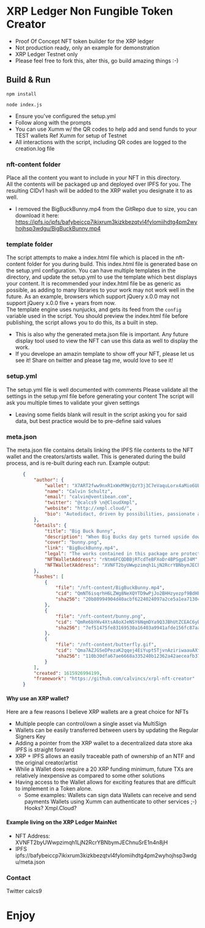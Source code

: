 # XRP Ledger Non Fungible Token Creator
 - Proof Of Concept NFT token builder for the XRP ledger
 - Not production ready, only an example for demonstration
 - XRP Ledger Testnet only
 - Please feel free to fork this, alter this, go build amazing things :-)


## Build & Run

`npm install`

`node index.js`

 - Ensure you've configured the setup.yml
 - Follow along with the prompts
 - You can use Xumm w/ the QR codes to help add and send funds to your TEST wallets Ref Xumm for setup of Testnet
 - All interactions with the script, including QR codes are logged to the creation.log file

### nft-content folder
  Place all the content you want to include in your NFT in this directory.  
  All the contents will be packaged up and deployed over IPFS for you. 
  The resulting CIDv1 hash will be added to the XRP wallet you designate it to as well.

  - I removed the BigBuckBunny.mp4 from the GitRepo due to size, you can download it here: https://ipfs.io/ipfs/bafybeiccp7ikixrum3kizkbezqtvl4fylomiihdtg4pm2wyhojhsp3wdgu/BigBuckBunny.mp4


### template folder
  The script attempts to make a index.html file which is placed in the nft-content folder for you during build.
  This index.html file is generated base on the setup.yml configuration.
  You can have multiple templates in the directory, and update the setup.yml to use the template which best displays your content.
  It is recommended your index.html file be as generic as possible, as adding to many libraries to your work may not work well in the future.
  As an example, browsers which support jQuery x.0.0 may not support jQuery x.0.0 five + years from now.  
  The template engine uses nunjucks, and gets its feed from the `config` variable used in the script.
  You should preview the index.html file before publishing, the script allows you to do this, its a built in step.

  - This is also why the generated meta.json file is important. Any future display tool used to view the NFT can use this data as well to display the work.
  - If you develope an amazin template to show off your NFT, please let us see it! Share on twitter and please tag me, would love to see it!

### setup.yml
  The setup.yml file is well documented with comments
  Please validate all the settings in the setup.yml file before generating your content
  The script will ask you multiple times to validate your given settings
    
 - Leaving some fields blank will result in the script asking you for said data, but best practice would be to pre-define said values


### meta.json
  The meta.json file contains details linking the IPFS file contents to the NFT wallet and the creators/artists wallet.
  This is generated during the build process, and is re-built during each run.
  Example output:
  ```json
        {
            "author": {
                "wallet": "X7ART2fww9nxR1xWxM9WjQzY3j3C7eVaquLorx4aMio6UL8",
                "name": "Calvin Schultz",
                "email": "calvin@ventibean.com",
                "twitter": "@calcs9 \n@CloudXmpl",
                "website": "http://xmpl.cloud/",
                "bio": "Autodidact, driven by possibilities, passionate about Technology, Security, Personal Finance, Blockchain, Real Estate, Science\nDev: Python,JS,Go,Rust,Java,etc\nFind me on Twitter @calcs9 or @CloudXmpl"
            },
            "details": {
                "title": "Big Buck Bunny",
                "description": "When Big Bucks day gets turned upside down by the loss of his favorite butterflies via some rotten rodents, he takes to the offensive to avenge his friends. This is a short animated, comedic, and light-hearted movie that has stood the test of time.\nCode-named \"Project Peach\" by the Blender Institute, the film was made using a free and open-source software application called Blender.\n\nThis short film was released in 2008 under the Creative Commons Attribution 3.0 license.\n\nThis NFT is a distribution of that original work.  By releasing this work as an NFT, It's my hope to accomplish the following:\n1) Preserve the work of this media on a decentralized platform\n2) Bring awareness to XRPs ability to create NFTs on the ledger easily and efficiently\n3) Show the benefits of having an XRP wallet as the NFT vs a \"token\"\n4) Raise money for some great open source projects/foundations\n\nClick the above floating BigBuckBunny to watch short film if you have an IPFS enabled browser.",
                "cover": "bunny.png",
                "link": "BigBuckBunny.mp4",
                "legal": "The works contained in this package are protected by U.S. and International copyright laws\nCreative Commons Attribution 3.0 license\n(c) copyright 2008, Blender Foundation / www.bigbuckbunny.org",
                "NFTWalletAddress": "rNtm6FCQDBBjRTcdTeBFXoDr4BPSgpE34M",
                "NFTWalletXAddress": "XVNFT2byUWwpzimqh1LjN2RcrYBNbymJEChnuSrE1n4n8jH"
            },
            "hashes": [
                {
                    "file": "/nft-content/BigBuckBunny.mp4",
                    "cid": "QmNT6isqrhH6LZWg8NeXQYTD9wPjJo2BHHzyezpf9BdHbD",
                    "sha256": "20b80994904d40acbf6224024097a2ce5a1ea7130478e57162a38af1b876dfce"
                },
                {
                    "file": "/nft-content/bunny.png",
                    "cid": "QmRe6bYHv4XtsA8oXJeNSY6NqmDYa9Q3JBhUtZCEAC6yDQ",
                    "sha256": "7ef51475fe83169530a16403a9941afde156fc87aa058a8500131a23de600f9a"
                },
                {
                    "file": "/nft-content/butterfly.gif",
                    "cid": "Qma7AZJGSeDPezaK2qqej4EiYuptSTjvnAziriwaauAXf7",
                    "sha256": "110b30dfa67ae6668a335240b12362a42aeceafb374bf8617816e8a13ff12ffc"
                }
            ],
            "created": 1615926994199,
            "framework": "https://github.com/calvincs/xrpl-nft-creator"
        }

  ```

#### Why use an XRP wallet?
 Here are a few reasons I believe XRP wallets are a great choice for NFTs

 - Multiple people can control/own a single asset via MultiSign
 - Wallets can be easily transferred between users by updating the Regular Signers Key
 - Adding a pointer from the XRP wallet to a decentralized data store aka IPFS is straight forward
 - XRP + IPFS allows an easily traceable path of ownership of an NTF and the original creator/artist
 - While a Wallet does require a 20 XRP funding minimum, future TXs are relatively inexpensive as compared to some other solutions
 - Having access to the Wallet allows for exciting features that are difficult to implement in a Token alone.
    - Some examples:
        Wallets can sign data
        Wallets can receive and send payments
        Wallets using Xumm can authenticate to other services ;-)
        Hooks?
        Xmpl.Cloud?


#### Example living on the XRP Ledger MainNet
 - NFT Address: XVNFT2byUWwpzimqh1LjN2RcrYBNbymJEChnuSrE1n4n8jH
 - IPFS ipfs://bafybeiccp7ikixrum3kizkbezqtvl4fylomiihdtg4pm2wyhojhsp3wdgu/meta.json


 ### Contact
 Twitter calcs9

 # Enjoy
